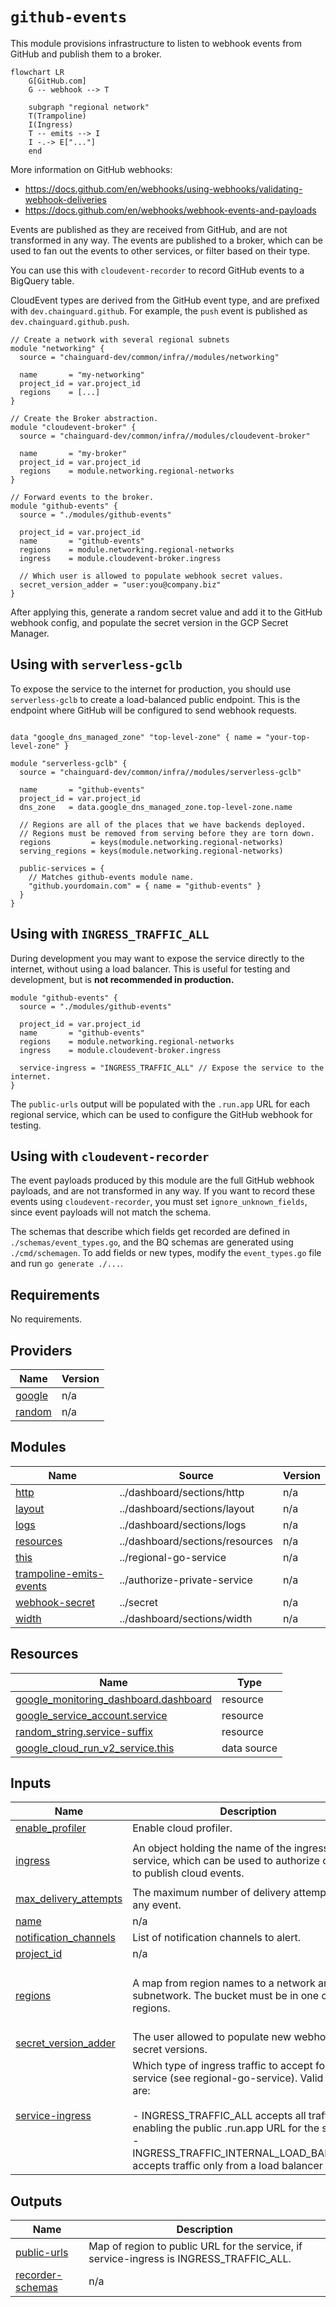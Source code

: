 # `github-events`

This module provisions infrastructure to listen to webhook events from GitHub and
publish them to a broker.

```mermaid
flowchart LR
    G[GitHub.com]
    G -- webhook --> T

    subgraph "regional network"
    T(Trampoline)
    I(Ingress)
    T -- emits --> I
    I -.-> E["..."]
    end
```

More information on GitHub webhooks:
- https://docs.github.com/en/webhooks/using-webhooks/validating-webhook-deliveries
- https://docs.github.com/en/webhooks/webhook-events-and-payloads

Events are published as they are received from GitHub, and are not transformed in
any way. The events are published to a broker, which can be used to fan out the
events to other services, or filter based on their type.

You can use this with `cloudevent-recorder` to record GitHub events to a BigQuery table.

CloudEvent types are derived from the GitHub event type, and are prefixed with
`dev.chainguard.github`. For example, the `push` event is published as
`dev.chainguard.github.push`.

```hcl
// Create a network with several regional subnets
module "networking" {
  source = "chainguard-dev/common/infra//modules/networking"

  name       = "my-networking"
  project_id = var.project_id
  regions    = [...]
}

// Create the Broker abstraction.
module "cloudevent-broker" {
  source = "chainguard-dev/common/infra//modules/cloudevent-broker"

  name       = "my-broker"
  project_id = var.project_id
  regions    = module.networking.regional-networks
}

// Forward events to the broker.
module "github-events" {
  source = "./modules/github-events"

  project_id = var.project_id
  name       = "github-events"
  regions    = module.networking.regional-networks
  ingress    = module.cloudevent-broker.ingress

  // Which user is allowed to populate webhook secret values.
  secret_version_adder = "user:you@company.biz"
}
```

After applying this, generate a random secret value and add it to the GitHub
webhook config, and populate the secret version in the GCP Secret Manager.

## Using with `serverless-gclb`

To expose the service to the internet for production, you should use `serverless-gclb` to create a load-balanced public endpoint. This is the endpoint where GitHub will be configured to send webhook requests.

```hcl

data "google_dns_managed_zone" "top-level-zone" { name = "your-top-level-zone" }

module "serverless-gclb" {
  source = "chainguard-dev/common/infra//modules/serverless-gclb"

  name       = "github-events"
  project_id = var.project_id
  dns_zone   = data.google_dns_managed_zone.top-level-zone.name

  // Regions are all of the places that we have backends deployed.
  // Regions must be removed from serving before they are torn down.
  regions         = keys(module.networking.regional-networks)
  serving_regions = keys(module.networking.regional-networks)

  public-services = {
    // Matches github-events module name.
    "github.yourdomain.com" = { name = "github-events" }
  }
}
```

## Using with `INGRESS_TRAFFIC_ALL`

During development you may want to expose the service directly to the internet, without using a load balancer. This is useful for testing and development, but is **not recommended in production.**

```hcl
module "github-events" {
  source = "./modules/github-events"

  project_id = var.project_id
  name       = "github-events"
  regions    = module.networking.regional-networks
  ingress    = module.cloudevent-broker.ingress

  service-ingress = "INGRESS_TRAFFIC_ALL" // Expose the service to the internet.
}
```

The `public-urls` output will be populated with the `.run.app` URL for each regional service, which can be used to configure the GitHub webhook for testing.

## Using with `cloudevent-recorder`

The event payloads produced by this module are the full GitHub webhook payloads, and are not transformed in any way. If you want to record these events using `cloudevent-recorder`, you must set `ignore_unknown_fields`, since event payloads will not match the schema.

The schemas that describe which fields get recorded are defined in `./schemas/event_types.go`, and the BQ schemas are generated using `./cmd/schemagen`. To add fields or new types, modify the `event_types.go` file and run `go generate ./...`.

<!-- BEGIN_TF_DOCS -->
## Requirements

No requirements.

## Providers

| Name | Version |
|------|---------|
| <a name="provider_google"></a> [google](#provider\_google) | n/a |
| <a name="provider_random"></a> [random](#provider\_random) | n/a |

## Modules

| Name | Source | Version |
|------|--------|---------|
| <a name="module_http"></a> [http](#module\_http) | ../dashboard/sections/http | n/a |
| <a name="module_layout"></a> [layout](#module\_layout) | ../dashboard/sections/layout | n/a |
| <a name="module_logs"></a> [logs](#module\_logs) | ../dashboard/sections/logs | n/a |
| <a name="module_resources"></a> [resources](#module\_resources) | ../dashboard/sections/resources | n/a |
| <a name="module_this"></a> [this](#module\_this) | ../regional-go-service | n/a |
| <a name="module_trampoline-emits-events"></a> [trampoline-emits-events](#module\_trampoline-emits-events) | ../authorize-private-service | n/a |
| <a name="module_webhook-secret"></a> [webhook-secret](#module\_webhook-secret) | ../secret | n/a |
| <a name="module_width"></a> [width](#module\_width) | ../dashboard/sections/width | n/a |

## Resources

| Name | Type |
|------|------|
| [google_monitoring_dashboard.dashboard](https://registry.terraform.io/providers/hashicorp/google/latest/docs/resources/monitoring_dashboard) | resource |
| [google_service_account.service](https://registry.terraform.io/providers/hashicorp/google/latest/docs/resources/service_account) | resource |
| [random_string.service-suffix](https://registry.terraform.io/providers/hashicorp/random/latest/docs/resources/string) | resource |
| [google_cloud_run_v2_service.this](https://registry.terraform.io/providers/hashicorp/google/latest/docs/data-sources/cloud_run_v2_service) | data source |

## Inputs

| Name | Description | Type | Default | Required |
|------|-------------|------|---------|:--------:|
| <a name="input_enable_profiler"></a> [enable\_profiler](#input\_enable\_profiler) | Enable cloud profiler. | `bool` | `false` | no |
| <a name="input_ingress"></a> [ingress](#input\_ingress) | An object holding the name of the ingress service, which can be used to authorize callers to publish cloud events. | <pre>object({<br>    name = string<br>  })</pre> | n/a | yes |
| <a name="input_max_delivery_attempts"></a> [max\_delivery\_attempts](#input\_max\_delivery\_attempts) | The maximum number of delivery attempts for any event. | `number` | `5` | no |
| <a name="input_name"></a> [name](#input\_name) | n/a | `string` | n/a | yes |
| <a name="input_notification_channels"></a> [notification\_channels](#input\_notification\_channels) | List of notification channels to alert. | `list(string)` | n/a | yes |
| <a name="input_project_id"></a> [project\_id](#input\_project\_id) | n/a | `string` | n/a | yes |
| <a name="input_regions"></a> [regions](#input\_regions) | A map from region names to a network and subnetwork. The bucket must be in one of these regions. | <pre>map(object({<br>    network = string<br>    subnet  = string<br>  }))</pre> | n/a | yes |
| <a name="input_secret_version_adder"></a> [secret\_version\_adder](#input\_secret\_version\_adder) | The user allowed to populate new webhook secret versions. | `string` | n/a | yes |
| <a name="input_service-ingress"></a> [service-ingress](#input\_service-ingress) | Which type of ingress traffic to accept for the service (see regional-go-service). Valid values are:<br><br>- INGRESS\_TRAFFIC\_ALL accepts all traffic, enabling the public .run.app URL for the service<br>- INGRESS\_TRAFFIC\_INTERNAL\_LOAD\_BALANCER accepts traffic only from a load balancer | `string` | `"INGRESS_TRAFFIC_INTERNAL_LOAD_BALANCER"` | no |

## Outputs

| Name | Description |
|------|-------------|
| <a name="output_public-urls"></a> [public-urls](#output\_public-urls) | Map of region to public URL for the service, if service-ingress is INGRESS\_TRAFFIC\_ALL. |
| <a name="output_recorder-schemas"></a> [recorder-schemas](#output\_recorder-schemas) | n/a |
<!-- END_TF_DOCS -->
